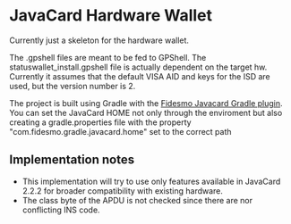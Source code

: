 # JavaCard Hardware Wallet

Currently just a skeleton for the hardware wallet.

The .gpshell files are meant to be fed to GPShell. The statuswallet_install.gpshell file is actually dependent on the
target hw. Currently it assumes that the default VISA AID and keys for the ISD are used, but the version number is 2.

The project is built using Gradle with the [Fidesmo Javacard Gradle plugin](https://github.com/fidesmo/gradle-javacard).
You can set the JavaCard HOME not only through the enviroment but also creating a gradle.properties file with the property
"com.fidesmo.gradle.javacard.home" set to the correct path

## Implementation notes

* This implementation will try to use only features available in JavaCard 2.2.2 for broader compatibility with existing
hardware.
* The class byte of the APDU is not checked since there are nor conflicting INS code.